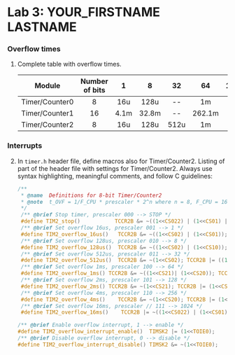 # Lab 3: YOUR_FIRSTNAME LASTNAME

### Overflow times

1. Complete table with overflow times.

   | **Module** | **Number of bits** | **1** | **8** | **32** | **64** | **128** | **256** | **1024** |
   | :-: | :-: | :-: | :-: | :-: | :-: | :-: | :-: | :-: |
   | Timer/Counter0 | 8  | 16u | 128u | -- | 1m | -- | 4.1m | 16.4m |
   | Timer/Counter1 | 16 | 4.1m | 32.8m | -- | 262.1m | -- | 1.49 | 4.194 |
   | Timer/Counter2 | 8  |  16u | 128u | 512u | 1m | 2m | 4.1m | 16.4m |

### Interrupts

2. In `timer.h` header file, define macros also for Timer/Counter2. Listing of part of the header file with settings for Timer/Counter2. Always use syntax highlighting, meaningful comments, and follow C guidelines:

   ```c
   /**
    * @name  Definitions for 8-bit Timer/Counter2
    * @note  t_OVF = 1/F_CPU * prescaler * 2^n where n = 8, F_CPU = 16 MHz
    */
    /** @brief Stop timer, prescaler 000 --> STOP */
    #define TIM2_stop()           TCCR2B &= ~((1<<CS022) | (1<<CS01) | (1<<CS00));
    /** @brief Set overflow 16us, prescaler 001 --> 1 */
    #define TIM2_overflow_16us()   TCCR2B &= ~((1<<CS02) | (1<<CS01)); TCCR2B |= (1<<CS00);
    /** @brief Set overflow 128us, prescaler 010 --> 8 */
    #define TIM2_overflow_128us()  TCCR2B &= ~((1<<CS02) | (1<<CS10)); TCCR2B |= (1<<CS01);
    /** @brief Set overflow 512us, prescaler 011 --> 32 */
    #define TIM2_overflow_512us()  TCCR2B &= ~(1<<CS02); TCCR2B |= ((1<<CS01) | (1<<CS20));
    /** @brief Set overflow 1ms, prescaler 100 --> 64 */
    #define TIM2_overflow_1ms() TCCR2B &= ~((1<<CS21)| (1<<CS20)); TCCR2B |= (1<<CS22);
    /** @brief Set overflow 2ms, prescaler 101 --> 128 */
    #define TIM2_overflow_2ms() TCCR2B &= ~(1<<CS21); TCCR2B |= (1<<CS22) | (1<<CS20);
    /** @brief Set overflow 4ms, prescaler 110 --> 256 */
    #define TIM2_overflow_4ms()    TCCR2B &= ~(1<<CS20); TCCR2B |= (1<<CS22) | (1<<CS21);
    /** @brief Set overflow 16ms, prescaler // 111 --> 1024 */
    #define TIM2_overflow_16ms()    TCCR2B |= ~((1<<CS022) | (1<<CS01) | (1<<CS00));

   /** @brief Enable overflow interrupt, 1 --> enable */
   #define TIM2_overflow_interrupt_enable()  TIMSK2 |= (1<<TOIE0);
   /** @brief Disable overflow interrupt, 0 --> disable */
   #define TIM2_overflow_interrupt_disable() TIMSK2 &= ~(1<<TOIE0);
   ```
